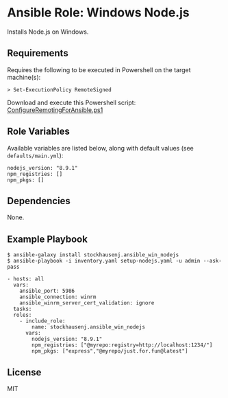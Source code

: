 # Ansible Role: Windows Node.js

Installs Node.js on Windows.

## Requirements

Requires the following to be executed in Powershell on the target machine(s):
```
> Set-ExecutionPolicy RemoteSigned
```
Download and execute this Powershell script: [ConfigureRemotingForAnsible.ps1](https://github.com/ansible/ansible/blob/devel/examples/scripts/ConfigureRemotingForAnsible.ps1)

## Role Variables

Available variables are listed below, along with default values (see `defaults/main.yml`):
```
nodejs_version: "8.9.1"
npm_registries: []
npm_pkgs: []
```

## Dependencies

None.

## Example Playbook
```
$ ansible-galaxy install stockhausenj.ansible_win_nodejs
$ ansible-playbook -i inventory.yaml setup-nodejs.yaml -u admin --ask-pass
```
```
- hosts: all
  vars:
    ansible_port: 5986
    ansible_connection: winrm
    ansible_winrm_server_cert_validation: ignore
  tasks:
  roles:
    - include_role:
        name: stockhausenj.ansible_win_nodejs
      vars:
        nodejs_version: "8.9.1"
        npm_registries: ["@myrepo:registry=http://localhost:1234/"]
        npm_pkgs: ["express","@myrepo/just.for.fun@latest"]
```
## License

MIT
